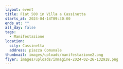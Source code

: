 ```yaml
---
layout: event
title: Fiat 500 in Villa a Cassinetta
starts_at: 2024-04-14T09:30:00
ends_at: ""
all_day: false
tags:
  - Manifestazione
location:
  city: Cassinetta
  address: piazza Comunale
thumbnail: images/uploads/manifestazione2.png
flyer: images/uploads/immagine-2024-02-26-132918.png
---
```

